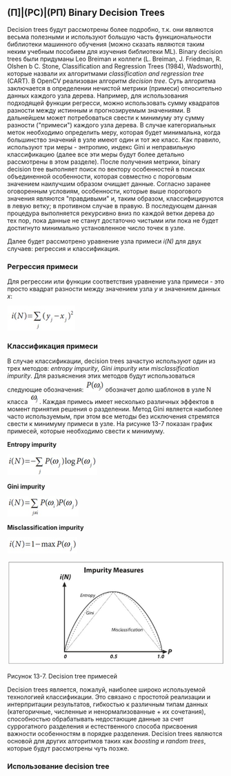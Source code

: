 ## (П]|(РС)|(РП) Binary Decision Trees

Decision trees будут рассмотрены более подробно, т.к. они являются весьма полезными и используют большую часть функциональности библиотеки машинного обучения (можно сказать являются таким неким учебным пособием для изучения библиотеки ML). Binary decision trees были придуманы Leo Breiman и коллеги (L. Breiman, J. Friedman, R. Olshen b C. Stone, Classification and Regression Trees (1984), Wadsworth), которые назвали их алгоритмами *classification and regression tree* (CART). В OpenCV реализован алгоритм *decision tree*. Суть алгоритма заключается в определении нечистой метрики (примеси) относительно данных каждого узла дерева. Например, для использования подходящей функции регресси, можно использовать сумму квадратов разности между истинным и прогнозируемым значениями. В дальнейшем может потребоваться свести к минимуму эту сумму разности ("примеси") каждого узла дерева. В случае категориальных меток необходимо определить меру, которая будет минимальна, когда большинство значений в узле имеют один и тот же класс. Как правило, используют три меры - энтропию, индекс Gini и неправильную классификацию (далее все эти меры будут более детально рассмотрены в этом разделе). После получения метрики, binary decision tree выполняет поиск по вектору особенностей в поисках объединенной особенности, которая совместно с пороговым значением наилучшим образом очищает данные. Согласно заранее оговоренным условиям, особенности, которые выше порогового значения являются "правдивыми" и, таким образом, классифицируются в левую ветку; в противном случае в правую. В последующем данная процедура выполняется рекурсивно вниз по каждой ветки дерева до тех пор, пока данные не станут достаточно чистыми или пока не будет достигнуто минимально установленное число точек в узле.

Далее будет рассмотрено уравнение узла примеси *i(N)* для двух случаев: регрессия и классификация.

###  Регрессия примеси

Для регрессии или функции соответствия уравнение узла примеси - это просто квадрат разности между значением узла *y* и значением данных *x*:

![Формула 13-10 не найдена](Images/Frml_13_10.jpg)

### Классификация примеси

В случае классификации, decision trees зачастую используют один из трех методов: *entropy impurity*, *Gini impurity* или *misclassification impurity*. Для разъяснения этих методов будут использоваться следующие обозначения: ![Формула 13-11 не найдена](Images/Frml_13_11.jpg) обозначет долю шаблонов в узле N класса ![Формула 13-12 не найдена](Images/Frml_13_12.jpg). Каждая примесь имеет несколько различных эффектов в момент принятия решения о разделении. Метод Gini является наиболее часто используемым, при этом все методы без исключения стремятся свести к минимуму примеси в узле. На рисунке 13-7 показан график примесей, которые необходимо свести к минимуму.

**Entropy impurity**

![Формула 13-13 не найдена](Images/Frml_13_13.jpg)

**Gini impurity**

![Формула 13-14 не найдена](Images/Frml_13_14.jpg)

**Misclassification impurity**

![Формула 13-15 не найдена](Images/Frml_13_15.jpg)

![Рисунок 13-7 не найден](Images/Pic_13_7.jpg)

Рисунок 13-7. Decision tree примесей

Decision trees является, пожалуй, наиболее широко используемой технологией классификации. Это связано с простотой реализации и интерпритации результатов, гибкостью к различным типам данных (категоричные, численные и ненормализованные + их сочетания), способностью обрабатывать недостающие данные за счет суррогатного разделения и естественного способа присвоения важности особенностям в порядке разделения. Decision trees являются основой для других алгоритмов таких как *boosting* и *random trees*, которые будут рассмотрены чуть позже.

### Использование decision tree

